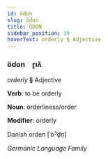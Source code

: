 ```yaml
---
id: ödon
slug: ödon
title: ÖDON
sidebar_position: 39
hoverText: orderly § Adjective
---
```


### ödon&emsp;<span kind="abugida">ɽıʌ̃</span>

*orderly* **§** Adjective

**Verb**: to be orderly

**Noun**: orderliness/order

**Modifier**: orderly

Danish orden [ˈɒˀd̥n̩]

*Germanic Language Family*